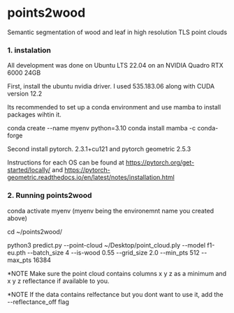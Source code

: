 # points2wood

Semantic segmentation of wood and leaf in high resolution TLS point clouds

### 1. instalation

All development was done on Ubuntu LTS 22.04 on an NVIDIA Quadro RTX 6000 24GB 

First, install the ubuntu nvidia driver. I used 535.183.06  along with CUDA version 12.2 

Its recommended to set up a conda environment and use mamba to install packages wihtin it.

conda create --name myenv python=3.10
conda install mamba -c conda-forge

Second install pytorch. 2.3.1+cu121 and pytorch geometric  2.5.3

Instructions for each OS can be found at https://pytorch.org/get-started/locally/ and 
https://pytorch-geometric.readthedocs.io/en/latest/notes/installation.html

### 2. Running points2wood

conda activate myenv (myenv being the environemnt name you created above)

cd ~/points2wood/ 

python3 predict.py --point-cloud ~/Desktop/point_cloud.ply --model f1-eu.pth --batch_size 4 --is-wood 0.55 --grid_size 2.0 --min_pts 512 --max_pts 16384

*NOTE Make sure the point cloud contains columns x y z as a minimum and  x y z reflectance if available to you. 

*NOTE If the data contains relfectance but you dont want to use it, add the --reflectance_off flag 
